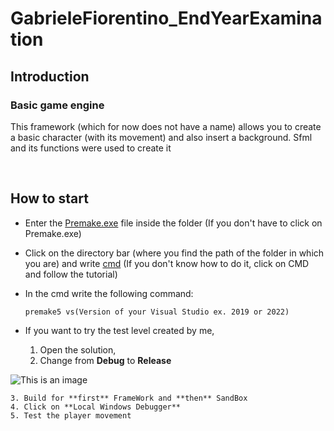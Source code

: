 # GabrieleFiorentino_EndYearExamination
## Introduction
### Basic game engine
This framework (which for now does not have a name) allows you to create a basic character (with its movement) and also insert a background. Sfml and its functions were used to create it

<br>

## How to start
- Enter the [Premake.exe](https://premake.github.io/download/) file inside the folder (If you don't have to click on Premake.exe)

- Click on the directory bar (where you find the path of the folder in which you are) and write [cmd](https://www.addictivetips.com/windows-tips/command-prompt-window-in-file-explorer-windows-10/) (If you don't know how to do it, click on CMD and follow the tutorial)

- In the cmd write the following command:
    ```
    premake5 vs(Version of your Visual Studio ex. 2019 or 2022)

    ```

- If you want to try the test level created by me, 
    1. Open the solution, 
    2. Change from **Debug** to **Release**
    
![This is an image](https://www.andreaminini.com/data/andreaminini/come-vedere-la-configurazione-release-debug-di-visual-basic.gif)
    
    3. Build for **first** FrameWork and **then** SandBox
    4. Click on **Local Windows Debugger**
    5. Test the player movement
